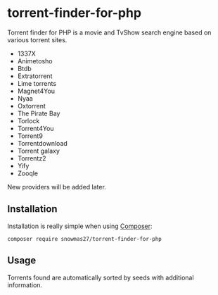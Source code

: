 # torrent-finder-for-php
Torrent finder for PHP is a movie and TvShow search engine based on various torrent sites.
* 1337X
* Animetosho
* Btdb
* Extratorrent
* Lime torrents
* Magnet4You
* Nyaa
* Oxtorrent
* The Pirate Bay
* Torlock
* Torrent4You
* Torrent9
* Torrentdownload
* Torrent galaxy
* Torrentz2
* Yify
* Zooqle

New providers will be added later.

## Installation

Installation is really simple when using [Composer](https://getcomposer.org/):

```
composer require snowmas27/torrent-finder-for-php
```

## Usage


Torrents found are automatically sorted by seeds with additional information. 
